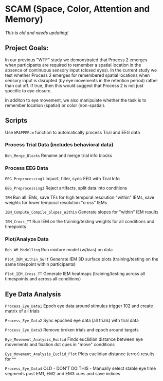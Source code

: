 # SCAM (Space, Color, Attention and Memory) 

*This is old and needs updating!*

## Project Goals: 

In our previous "WTF" study we demonstrated that Process 2 emerges when participants are required to remember a spatial location in the absence of continuous sensory input (closed eyes).
In the current study we test whether Process 2 emerges for remembered spatial locations when sensory input is disrupted (by eye movements in the retention period) rather than cut off.
If true, then this would suggest that Process 2 is not just specific to eye closure.

In additon to eye movement, we also manipulate whether the task is to remember location (spatial) or color (non-spatial).


## Scripts

Use `WRAPPER.m` function to automatically process Trial and EEG data

### Process Trial Data (includes behavioral data) 

`Beh_Merge_Blocks` Rename and merge trial info blocks


### Process EEG Data

`EEG_Preprocessing1` Import, filter, sync EEG with Trial Info
 
`EEG_Preprocessing2` Reject artifacts, split data into conditions

`IEM` Run all IEMs, save TFs for high temporal resolution "within" IEMs, save weights for lower temporal resolution "cross" IEMs
 
`IEM_Compute_Compile_Slopes_Within` Generate slopes for "within" IEM results

`IEM_Cross_TT` Run IEM on the training/testing weights for all conditions and timepoints


### Plot/Analyze Data

`Beh_WM_Modelling` Run mixture model (w/bias) on data

`Plot_IEM_Within_Surf` Generate IEM 3D surface plots (training/testing on the same timepoint within participants)

`Plot_IEM_Cross_TT` Generate IEM heatmaps (training/testing across all timespoints and across all conditions)


## Eye Data Analysis

`Process_Eye_Data1` Epoch eye data around stimulus trigger 102 and create matrix of all trials

`Process_Eye_Data2` Sync epoched eye data (all trials) with trial data

`Process_Eye_Data3` Remove broken trials and epoch around targets

`Eye_Movement_Analysis_Euclid` Finds euclidian distance between eye movements and fixation dot cues in "move" conditions

`Eye_Movement_Analysis_Euclid_Plot` Plots euclidian distance (error) results for ^^


`Process_Eye_Data4` OLD - DON'T DO THIS - Manually select stable eye time segments post EM1, EM2 and EM3 cues and save indices



 

